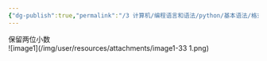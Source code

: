 ```yaml
---
{"dg-publish":true,"permalink":"/3 计算机/编程语言和语法/python/基本语法/格式化输出format/","title":"格式化输出format"}
---
```



保留两位小数  
![image1](/img/user/resources/attachments/image1-33 1.png)
